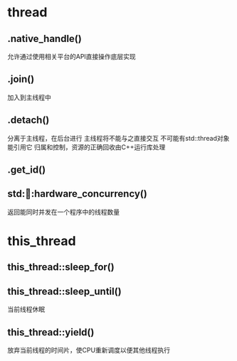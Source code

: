 # thread

## .native_handle()

允许通过使用相关平台的API直接操作底层实现

## .join()

加入到主线程中

## .detach()

分离于主线程，在后台进行
主线程将不能与之直接交互
不可能有std::thread对象能引用它
归属和控制，资源的正确回收由C++运行库处理

## .get_id()

## std::thread::hardware_concurrency()

返回能同时并发在一个程序中的线程数量

# this_thread

## this_thread::sleep_for()

## this_thread::sleep_until()

当前线程休眠

## this_thread::yield()

放弃当前线程的时间片，使CPU重新调度以便其他线程执行